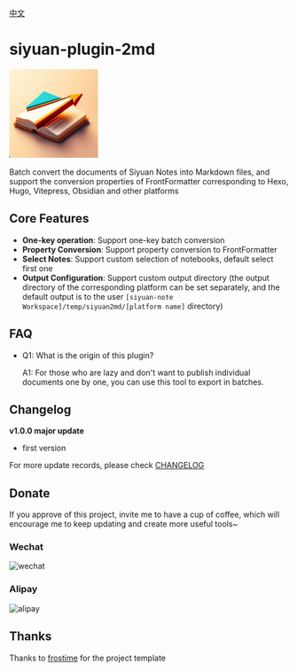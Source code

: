 [中文](README_zh_CN.md)

# siyuan-plugin-2md

<img src="./icon.png" width="160" height="160" alt="icon">

Batch convert the documents of Siyuan Notes into Markdown files, and support the conversion properties of FrontFormatter corresponding to Hexo, Hugo, Vitepress, Obsidian and other platforms

## Core Features

- **One-key operation**: Support one-key batch conversion
- **Property Conversion**: Support property conversion to FrontFormatter
- **Select Notes**: Support custom selection of notebooks, default select first one
- **Output Configuration**: Support custom output directory (the output directory of the corresponding platform can be set separately, and the default output is to the user `[siyuan-note Workspace]/temp/siyuan2md/[platform name]` directory)

## FAQ

* Q1: What is the origin of this plugin?

  A1: For those who are lazy and don't want to publish individual documents one by one, you can use this tool to export in batches.

## Changelog

**v1.0.0 major update**

- first version

For more update records, please check [CHANGELOG](https://github.com/terwer/siyuan-plugin-2md/blob/main/CHANGELOG.md)

## Donate

If you approve of this project, invite me to have a cup of coffee, which will encourage me to keep updating and create
more useful tools~

### Wechat

<div>
<img src="https://static-rs-terwer.oss-cn-beijing.aliyuncs.com/donate/wechat.jpg" alt="wechat" style="width:280px;height:375px;" />
</div>

### Alipay

<div>
<img src="https://static-rs-terwer.oss-cn-beijing.aliyuncs.com/donate/alipay.jpg" alt="alipay" style="width:280px;height:375px;" />
</div>

## Thanks

Thanks to [frostime](https://github.com/siyuan-note/plugin-sample-vite-svelte) for the project template